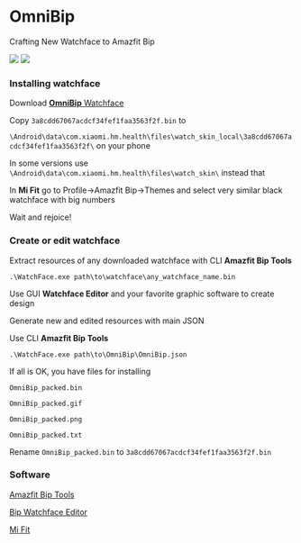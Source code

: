 # OmniBip

Crafting New Watchface to Amazfit Bip

![](https://i.imgur.com/83xXZ9G.png)  ![](https://i.imgur.com/4rGkUOY.gif) 



### Installing watchface

Download [**OmniBip** Watchface](https://github.com/OmniMir/OmniBip/releases/latest)



Copy `3a8cdd67067acdcf34fef1faa3563f2f.bin` to

`\Android\data\com.xiaomi.hm.health\files\watch_skin_local\3a8cdd67067acdcf34fef1faa3563f2f\` on your phone



In some versions use `\Android\data\com.xiaomi.hm.health\files\watch_skin\` instead that



In **Mi Fit** go to Profile->Amazfit Bip->Themes and select very similar black watchface with big numbers



Wait and rejoice!



### Create or edit watchface

Extract resources of any downloaded watchface with CLI **Amazfit Bip Tools**

`.\WatchFace.exe path\to\watchface\any_watchface_name.bin`



Use GUI **Watchface Editor** and your favorite graphic software to create design



Generate new and edited resources with main JSON


Use CLI **Amazfit Bip Tools**

`.\WatchFace.exe path\to\OmniBip\OmniBip.json`



If all is OK, you have files for installing

`OmniBip_packed.bin`

`OmniBip_packed.gif`

`OmniBip_packed.png`

`OmniBip_packed.txt`



Rename `OmniBip_packed.bin` to `3a8cdd67067acdcf34fef1faa3563f2f.bin`



### Software

[Amazfit Bip Tools](https://bitbucket.org/valeronm/amazfitbiptools/downloads/)

[Bip Watchface Editor](https://forum.gizchina.it/index.php?/topic/1489-bip-wf-editor-by-ilgruppotester/)

[Mi Fit](https://play.google.com/store/apps/details?id=com.xiaomi.hm.health&hl=ru)